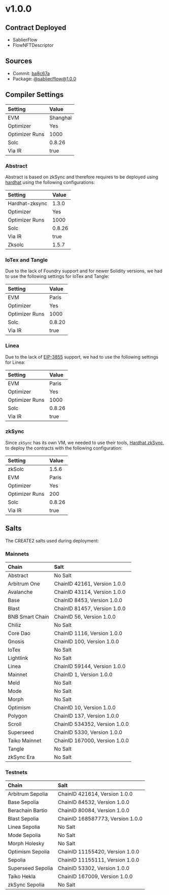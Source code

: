 # v1.0.0

## Contract Deployed

- SablierFlow
- FlowNFTDescriptor

## Sources

- Commit: [ba8c67a](https://github.com/sablier-labs/flow/commit/ba8c67a35d9cfd4fe646c2ab7db2c40e93d7fd6f)
- Package: [@sablier/flow@1.0.0](https://npmjs.com/package/@sablier/flow/v/1.0.0)

## Compiler Settings

| Setting        | Value    |
| :------------- | :------- |
| EVM            | Shanghai |
| Optimizer      | Yes      |
| Optimizer Runs | 1000     |
| Solc           | 0.8.26   |
| Via IR         | true     |

### Abstract

Abstract is based on zkSync and therefore requires to be deployed using
[hardhat](https://docs.abs.xyz/build-on-abstract/smart-contracts/hardhat) using the following configurations:

| Setting        | Value  |
| :------------- | :----- |
| Hardhat-zksync | 1.3.0  |
| Optimizer      | Yes    |
| Optimizer Runs | 1000   |
| Solc           | 0.8.26 |
| Via IR         | true   |
| Zksolc         | 1.5.7  |

### IoTex and Tangle

Due to the lack of Foundry support and for newer Solidity versions, we had to use the following settings for IoTex and
Tangle:

| Setting        | Value  |
| :------------- | :----- |
| EVM            | Paris  |
| Optimizer      | Yes    |
| Optimizer Runs | 1000   |
| Solc           | 0.8.20 |
| Via IR         | true   |

### Linea

Due to the lack of [EIP-3855](https://eips.ethereum.org/EIPS/eip-3855) support, we had to use the following settings for
Linea:

| Setting        | Value  |
| :------------- | :----- |
| EVM            | Paris  |
| Optimizer      | Yes    |
| Optimizer Runs | 1000   |
| Solc           | 0.8.26 |
| Via IR         | true   |

### zkSync

Since `zkSync` has its own VM, we needed to use their tools,
[Hardhat zkSync](https://github.com/matter-labs/hardhat-zksync), to deploy the contracts with the following
configuration:

| Setting        | Value  |
| :------------- | :----- |
| zkSolc         | 1.5.6  |
| EVM            | Paris  |
| Optimizer      | Yes    |
| Optimizer Runs | 200    |
| Solc           | 0.8.26 |
| Via IR         | true   |

## Salts

The CREATE2 salts used during deployment:

### Mainnets

| Chain           | Salt                          |
| :-------------- | :---------------------------- |
| Abstract        | No Salt                       |
| Arbitrum One    | ChainID 42161, Version 1.0.0  |
| Avalanche       | ChainID 43114, Version 1.0.0  |
| Base            | ChainID 8453, Version 1.0.0   |
| Blast           | ChainID 81457, Version 1.0.0  |
| BNB Smart Chain | ChainID 56, Version 1.0.0     |
| Chiliz          | No Salt                       |
| Core Dao        | ChainID 1116, Version 1.0.0   |
| Gnosis          | ChainID 100, Version 1.0.0    |
| IoTex           | No Salt                       |
| Lightlink       | No Salt                       |
| Linea           | ChainID 59144, Version 1.0.0  |
| Mainnet         | ChainID 1, Version 1.0.0      |
| Meld            | No Salt                       |
| Mode            | No Salt                       |
| Morph           | No Salt                       |
| Optimism        | ChainID 10, Version 1.0.0     |
| Polygon         | ChainID 137, Version 1.0.0    |
| Scroll          | ChainID 534352, Version 1.0.0 |
| Superseed       | ChainID 5330, Version 1.0.0   |
| Taiko Mainnet   | ChainID 167000, Version 1.0.0 |
| Tangle          | No Salt                       |
| zkSync Era      | No Salt                       |

### Testnets

| Chain             | Salt                             |
| :---------------- | :------------------------------- |
| Arbitrum Sepolia  | ChainID 421614, Version 1.0.0    |
| Base Sepolia      | ChainID 84532, Version 1.0.0     |
| Berachain Bartio  | ChainID 80084, Version 1.0.0     |
| Blast Sepolia     | ChainID 168587773, Version 1.0.0 |
| Linea Sepolia     | No Salt                          |
| Mode Sepolia      | No Salt                          |
| Morph Holesky     | No Salt                          |
| Optimism Sepolia  | ChainID 11155420, Version 1.0.0  |
| Sepolia           | ChainID 11155111, Version 1.0.0  |
| Superseed Sepolia | ChainID 53302, Version 1.0.0     |
| Taiko Hekla       | ChainID 167009, Version 1.0.0    |
| zkSync Sepolia    | No Salt                          |
